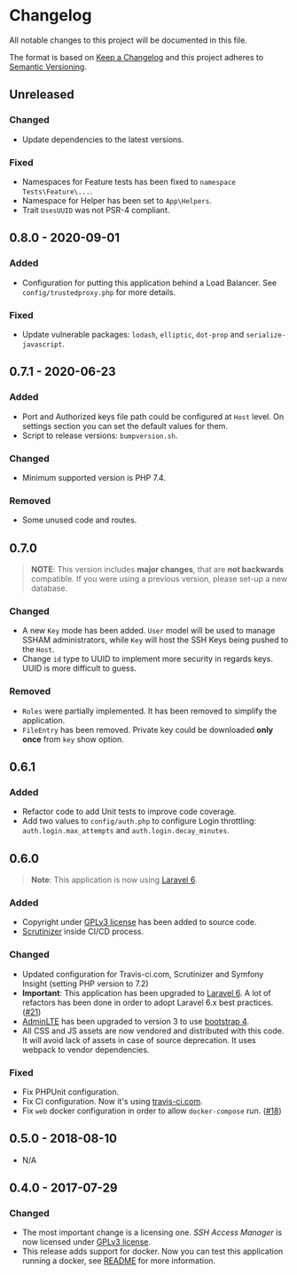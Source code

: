 # Changelog
All notable changes to this project will be documented in this file.

The format is based on [Keep a Changelog](https://keepachangelog.com/) and this project adheres to [Semantic Versioning](https://semver.org/).

## Unreleased
### Changed
- Update dependencies to the latest versions.
### Fixed
- Namespaces for Feature tests has been fixed to `namespace Tests\Feature\...`.
- Namespace for Helper has been set to `App\Helpers`.
- Trait `UsesUUID` was not PSR-4 compliant.

## 0.8.0 - 2020-09-01
### Added
- Configuration for putting this application behind a Load Balancer. See `config/trustedproxy.php` for more details.
### Fixed
- Update vulnerable packages: `lodash`, `elliptic`, `dot-prop` and `serialize-javascript`.

## 0.7.1 - 2020-06-23

### Added
- Port and Authorized keys file path could be configured at `Host` level. On settings section you can set the default values for them.
- Script to release versions: `bumpversion.sh`.
### Changed
- Minimum supported version is PHP 7.4.
### Removed
- Some unused code and routes.

## 0.7.0
> **NOTE**: This version includes **major changes**, that are **not backwards** compatible. If you were using a previous version, please set-up a new database.
### Changed
- A new `Key` mode has been added. `User` model will be used to manage SSHAM administrators, while `Key` will host the SSH Keys being pushed to the `Host`.
- Change `id` type to UUID to implement more security in regards keys. UUID is more difficult to guess.
### Removed
- `Roles` were partially implemented. It has been removed to simplify the application.
- `FileEntry` has been removed. Private key could be downloaded **only once** from `key` show option.

## 0.6.1
### Added
- Refactor code to add Unit tests to improve code coverage.
- Add two values to `config/auth.php` to configure Login throttling: `auth.login.max_attempts` and `auth.login.decay_minutes`.

## 0.6.0
> **Note**: This application is now using [Laravel 6](https://laravel.com/docs).

### Added
- Copyright under [GPLv3 license](http://www.gnu.org/licenses/gpl-3.0.html) has been added to source code.
- [Scrutinizer](https://scrutinizer-ci.com/g/pacoorozco/ssham/) inside CI/CD process.

### Changed
- Updated configuration for Travis-ci.com, Scrutinizer and Symfony Insight (setting PHP version to 7.2)
- **Important**: This application has been upgraded to [Laravel 6](https://laravel.com/docs). A lot of refactors has been done in order to adopt Laravel 6.x best practices. ([#21][i21])
- [AdminLTE](https://adminlte.io/themes/v3/index.html) has been upgraded to version 3 to use [bootstrap 4](https://getbootstrap.com/docs/4.4/getting-started/introduction/).
- All CSS and JS assets are now vendored and distributed with this code. It will avoid lack of assets in case of source deprecation. It uses webpack to vendor dependencies.

### Fixed
- Fix PHPUnit configuration.
- Fix CI configuration. Now it's using [travis-ci.com](https://travis-ci.com/pacoorozco/ssham).
- Fix `web` docker configuration in order to allow `docker-compose` run. ([#18][i18])

[i18]: https://github.com/pacoorozco/ssham/issues/18
[i21]: https://github.com/pacoorozco/ssham/issues/21

## 0.5.0 - 2018-08-10
- N/A

## 0.4.0 - 2017-07-29
### Changed
- The most important change is a licensing one. *SSH Access Manager* is now licensed under [GPLv3 license](http://www.gnu.org/licenses/gpl-3.0.html).
- This release adds support for docker. Now you can test this application running a docker, see [README](README.md) for more information.

